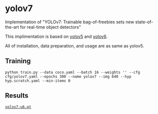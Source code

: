 # yolov7

Implementation of "YOLOv7: Trainable bag-of-freebies sets new state-of-the-art for real-time object detectors"

This implimentation is based on [yolov5](https://github.com/ultralytics/yolov5) and [yolov6](https://github.com/meituan/YOLOv6).

All of installation, data preparation, and usage are as same as yolov5.

## Training

``` shell
python train.py --data coco.yaml --batch 16 --weights '' --cfg cfg/yolov7.yaml --epochs 300 --name yolov7 --img 640 --hyp hyp.scratch.yaml --min-items 0
```

## Results

[`yolov7-u6.pt`](https://github.com/WongKinYiu/yolov7/releases/download/v0.1/yolov7-u6.pt)

```
```
